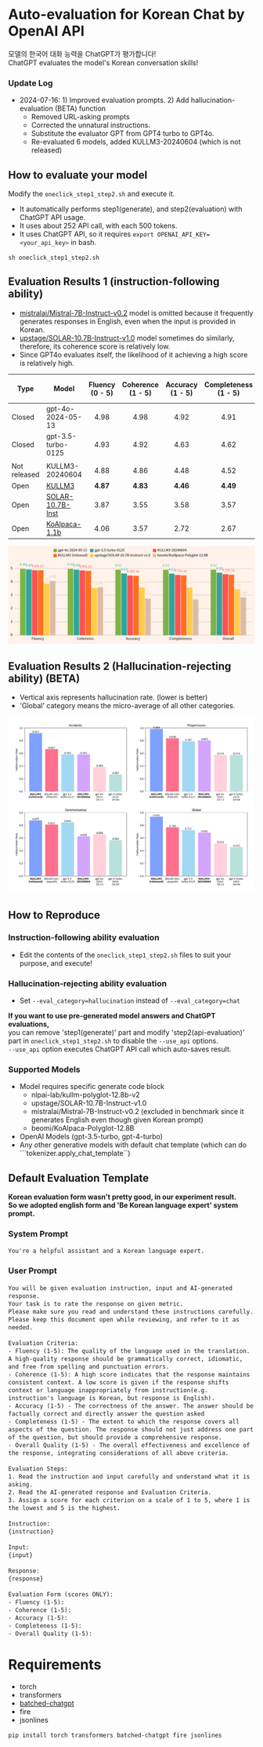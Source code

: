 # Auto-evaluation for Korean Chat by OpenAI API
모델의 한국어 대화 능력을 ChatGPT가 평가합니다!  
ChatGPT evaluates the model's Korean conversation skills!

### Update Log
- 2024-07-16: 1) Improved evaluation prompts. 2) Add hallucination-evaluation (BETA) function
  - Removed URL-asking prompts
  - Corrected the unnatural instructions.
  - Substitute the evaluator GPT from GPT4 turbo to GPT4o.
  - Re-evaluated 6 models, added KULLM3-20240604 (which is not released)


## How to evaluate your model
Modify the ```oneclick_step1_step2.sh``` and execute it.  
- It automatically performs step1(generate), and step2(evaluation) with ChatGPT API usage.  
- It uses about 252 API call, with each 500 tokens.
- It uses ChatGPT API, so it requires ```export OPENAI_API_KEY=<your_api_key>``` in bash.
```
sh oneclick_step1_step2.sh
```

## Evaluation Results 1 (instruction-following ability)
- [mistralai/Mistral-7B-Instruct-v0.2](https://huggingface.co/mistralai/Mistral-7B-Instruct-v0.2) model is omitted because it frequently generates responses in English, even when the input is provided in Korean.
- [upstage/SOLAR-10.7B-Instruct-v1.0](https://huggingface.co/upstage/SOLAR-10.7B-Instruct-v1.0) model sometimes do similarly, therefore, its coherence score is relatively low.
- Since GPT4o evaluates itself, the likelihood of it achieving a high score is relatively high. 

| Type         | Model                                                                        | Fluency (0 - 5) | Coherence (1 - 5) | Accuracy (1 - 5) | Completeness (1 - 5) | Overall Quality (0-5) | 
|--------------|------------------------------------------------------------------------------|:---------------:|:-----------------:|:----------------:|:--------------------:|:---------------------:| 
| Closed       | gpt-4o-2024-05-13                                                            |      4.98       |       4.98        |       4.92       |         4.91         |         4.92          | 
| Closed       | gpt-3.5-turbo-0125                                                           |      4.93       |       4.92        |       4.63       |         4.62         |         4.69          |
|              |                                                                              |                 |                   |                  |                      |                       |
| Not released | KULLM3-20240604                                                              |      4.88       |       4.86        |       4.48       |         4.52         |         4.58          |
| Open         | [KULLM3](https://huggingface.co/nlpai-lab/KULLM3)                            |    **4.87**     |     **4.83**      |     **4.46**     |       **4.49**       |       **4.54**        | 
| Open         | [SOLAR-10.7B-Inst](https://huggingface.co/upstage/SOLAR-10.7B-Instruct-v1.0) |      3.87       |       3.55        |       3.58       |         3.57         |         3.44          |
| Open         | [KoAlpaca-1.1b](https://github.com/Beomi/KoAlpaca)                           |      4.06       |       3.57        |       2.72       |         2.67         |         2.83          |

<p align="center">
  <img src="assets/chat_evaluation.png" />
</p>

## Evaluation Results 2 (Hallucination-rejecting ability) (BETA)
- Vertical axis represents hallucination rate. (lower is better)
- 'Global' category means the micro-average of all other categories.

<p align="center">
  <img src="assets/halluci_evaluation.png" />
</p>

## How to Reproduce
### Instruction-following ability evaluation
- Edit the contents of the ```oneclick_step1_step2.sh``` files to suit your purpose, and execute!
### Hallucination-rejecting ability evaluation
- Set ```--eval_category=hallucination``` instead of ```--eval_category=chat```

**If you want to use pre-generated model answers and ChatGPT evaluations,**  
you can remove 'step1(generate)' part and modify 'step2(api-evaluation)' part in ```oneclick_step1_step2.sh``` to disable the ```--use_api``` options.  
```--use_api``` option executes ChatGPT API call which auto-saves result.

### Supported Models
- Model requires specific generate code block
  - nlpai-lab/kullm-polyglot-12.8b-v2
  - upstage/SOLAR-10.7B-Instruct-v1.0
  - mistralai/Mistral-7B-Instruct-v0.2 (excluded in benchmark since it generates English even though given Korean prompt)
  - beomi/KoAlpaca-Polyglot-12.8B
- OpenAI Models (gpt-3.5-turbo, gpt-4-turbo)
- Any other generative models with default chat template (which can do ```tokenizer.apply_chat_template``)

## Default Evaluation Template
**Korean evaluation form wasn't pretty good, in our experiment result.**  
**So we adopted english form and 'Be Korean language expert' system prompt.**
### System Prompt
```
You're a helpful assistant and a Korean language expert.
```
### User Prompt
```
You will be given evaluation instruction, input and AI-generated response.
Your task is to rate the response on given metric.
Please make sure you read and understand these instructions carefully. Please keep this document open while reviewing, and refer to it as needed.

Evaluation Criteria:
- Fluency (1-5): The quality of the language used in the translation. A high-quality response should be grammatically correct, idiomatic, and free from spelling and punctuation errors.
- Coherence (1-5): A high score indicates that the response maintains consistent context. A low score is given if the response shifts context or language inappropriately from instruction(e.g. instruction's language is Korean, but response is English).
- Accuracy (1-5) - The correctness of the answer. The answer should be factually correct and directly answer the question asked
- Completeness (1-5) - The extent to which the response covers all aspects of the question. The response should not just address one part of the question, but should provide a comprehensive response.
- Overall Quality (1-5) - The overall effectiveness and excellence of the response, integrating considerations of all above criteria.

Evaluation Steps:
1. Read the instruction and input carefully and understand what it is asking.
2. Read the AI-generated response and Evaluation Criteria.
3. Assign a score for each criterion on a scale of 1 to 5, where 1 is the lowest and 5 is the highest.

Instruction:
{instruction}

Input:
{input}

Response:
{response}

Evaluation Form (scores ONLY):
- Fluency (1-5):
- Coherence (1-5):
- Accuracy (1-5):
- Completeness (1-5):
- Overall Quality (1-5):
```

# Requirements
- torch
- transformers
- [batched-chatgpt](https://github.com/superheavytail/batched-chatgpt)
- fire
- jsonlines
```bash
pip install torch transformers batched-chatgpt fire jsonlines
```
